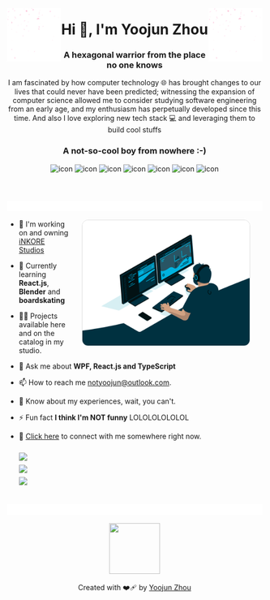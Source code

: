 
<img align="left" src="https://github.com/NotYoojun/NotYoojun/blob/main/assets/images/falling-flowers.gif?raw=true" width="21%" style="display:inline;"><img align="right" src="https://github.com/NotYoojun/NotYoojun/blob/main/assets/images/falling-flowers.gif?raw=true" width="21%" style="display:inline;">

<h1 align="center">Hi 👋, I'm Yoojun Zhou</h1>
<h3 align="center">A hexagonal warrior from the place no one knows</h3>
<p align="center">I am fascinated by how computer technology 🌐 has brought changes to our lives that could never have been predicted; witnessing the expansion of computer science allowed me to consider studying software engineering from an early age, and my enthusiasm has perpetually developed since this time. And also I love exploring new tech stack 💻 and leveraging them to build cool stuffs</p>
<p align="center"> 

<h3 align="center">A not-so-cool boy from nowhere :-)</h3>
<div align="center">
  <img src="https://techstack-generator.vercel.app/ts-icon.svg" alt="icon" width="50" height="50" />
  <img src="https://techstack-generator.vercel.app/react-icon.svg" alt="icon" width="50" height="50" />
  <img src="https://techstack-generator.vercel.app/csharp-icon.svg" alt="icon" width="50" height="50" />
  <img src="https://techstack-generator.vercel.app/mysql-icon.svg" alt="icon" width="50" height="50" />
  <img src="https://techstack-generator.vercel.app/github-icon.svg" alt="icon" width="50" height="50" />
  <img src="https://techstack-generator.vercel.app/docker-icon.svg" alt="icon" width="50" height="50" />
  <img src="https://techstack-generator.vercel.app/restapi-icon.svg" alt="icon" width="50" height="50" />
</div>

<br>

<img src="https://github.com/NotYoojun/NotYoojun/blob/main/assets/images/rainbow-separator.gif?raw=true" height="20" width="100%" style="margin-top: 24px; margin-bottom: 0px;"></img>

<img align="right" alt="Coding" width="330" src="https://github.com/NotYoojun/NotYoojun/blob/main/assets/images/coding-dark-1.gif?raw=true" style="border-radius: 12px; border: 1px solid #88888840; margin-left: 24px; margin-right: 24px;">


- 🔭 I'm working on and owning [iNKORE Studios](https://inkore.net/)

- 🌱 Currently learning **React.js**, **Blender** and  **boardskating**

- 👨‍💻 Projects available here and on the catalog in my studio.

- 💬 Ask me about **WPF, React.js and TypeScript**

- 📫 How to reach me [notyoojun@outlook.com](mailto:notyoojun@outlook.com).

- 📄 Know about my experiences, wait, you can't.

- ⚡ Fun fact **I think I'm NOT funny** LOLOLOLOLOLOL

- 🧧 [Click here](https://linktr.ee/NotYoojun) to connect with me somewhere right now.


<div style="display: flex; flex-direction: column; gap: 8px; margin-top: 24px; margin-left: 24px; margin-right: 24px;">

  <img align="center" width="100%" src="https://skillicons.dev/icons?i=react,materialui,nextjs,htmx,nodejs,pnpm,supabase,ts" />
 
  <img align="center" width="100%" src="https://skillicons.dev/icons?i=cs,dotnet,powershell,visualstudio,vscode,git,github,mysql" />

  <img align="center" width="100%" src="https://skillicons.dev/icons?i=ae,au,blender,figma,ai,ps,pr,ubuntu" />

</div>

<img src="https://github.com/NotYoojun/NotYoojun/blob/main/assets/images/rainbow-separator.gif?raw=true" height="20" width="100%" style="margin-top: 24px; margin-bottom: 0px;"></img>

<p align="center">
<img src="https://media.tenor.com/0ENB5HuTH0gAAAAi/trophy-beker.gif"  width="100px" height="100px"></p>
  
<!-- <div align="center">
<img src="https://github-profile-trophy.vercel.app/?username=NotYoojun&theme=matrix&no-bg=true&no-frame=true&row=1&column=3&title=MultiLanguage,Commits,PullRequest,Reviews">
 </div> -->


<p align="center"> Created with ❤️‍🩹 by <a href="http://linktr.ee/NotYoojun">Yoojun Zhou</a></p>
